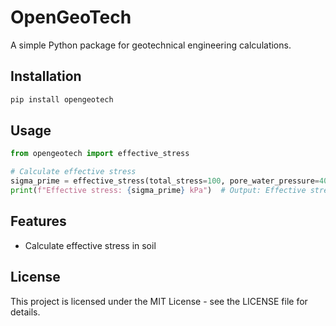 # OpenGeoTech

A simple Python package for geotechnical engineering calculations.

## Installation

```bash
pip install opengeotech
```

## Usage

```python
from opengeotech import effective_stress

# Calculate effective stress
sigma_prime = effective_stress(total_stress=100, pore_water_pressure=40)
print(f"Effective stress: {sigma_prime} kPa")  # Output: Effective stress: 60 kPa
```

## Features

- Calculate effective stress in soil

## License

This project is licensed under the MIT License - see the LICENSE file for details. 